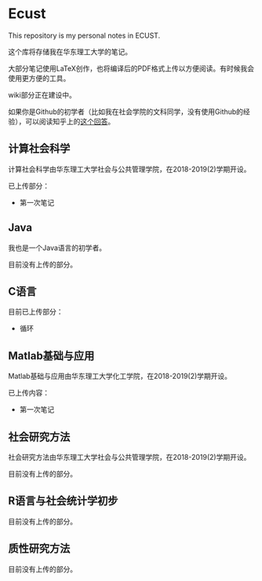 # Ecust
This repository is my personal notes in ECUST.

这个库将存储我在华东理工大学的笔记。

大部分笔记使用LaTeX创作，也将编译后的PDF格式上传以方便阅读。有时候我会使用更方便的工具。

wiki部分正在建设中。

如果你是Github的初学者（比如我在社会学院的文科同学，没有使用Github的经验），可以阅读知乎上的[这个回答](https://www.zhihu.com/question/20070065/answer/79557687)。

## 计算社会科学

计算社会科学由华东理工大学社会与公共管理学院，在2018-2019(2)学期开设。

已上传部分：

* 第一次笔记

## Java

我也是一个Java语言的初学者。

目前没有上传的部分。

## C语言

目前已上传部分：

* 循环

## Matlab基础与应用

Matlab基础与应用由华东理工大学化工学院，在2018-2019(2)学期开设。

已上传内容：

* 第一次笔记

## 社会研究方法

社会研究方法由华东理工大学社会与公共管理学院，在2018-2019(2)学期开设。

目前没有上传的部分。
## R语言与社会统计学初步
目前没有上传的部分。
## 质性研究方法
目前没有上传的部分。
